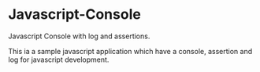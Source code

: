 # Javascript-Console
Javascript Console with log and assertions.


This ia a sample javascript application which have a console, assertion and log for javascript development.
